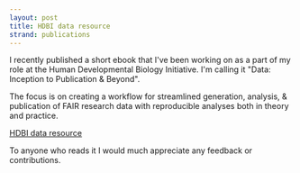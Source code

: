 ```yaml
---
layout: post
title: HDBI data resource
strand: publications
---
```


I recently published a short ebook that I've been working on as a part of my role at the Human Developmental Biology Initiative.
I'm calling it "Data: Inception to Publication & Beyond".

The focus is on creating a workflow for streamlined generation, analysis, & publication of FAIR research data with reproducible analyses both in theory and practice.

[HDBI data resource](https://hdbi.gitlab.io/data-management/hdbi-data-resource/)

To anyone who reads it I would much appreciate any feedback or contributions.



